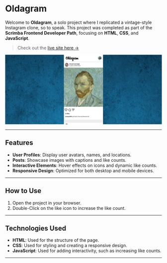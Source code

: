 # Oldagram

Welcome to **Oldagram**, a solo project where I replicated a vintage-style Instagram clone, so to speak. This project was completed as part of the **Scrimba Frontend Developer Path**, focusing on **HTML**, **CSS**, and **JavaScript**.

> Check out the [live site here →](https://chris-oldagram.netlify.app/)

![image](https://github.com/chrisedeson/scrimba-homework/blob/main/Oldagram/images/screenshot.jpg?raw=true)

---

## Features

- **User Profiles**: Display user avatars, names, and locations.
- **Posts**: Showcase images with captions and like counts.
- **Interactive Elements**: Hover effects on icons and dynamic like counts.
- **Responsive Design**: Optimized for both desktop and mobile devices.

---

## How to Use

1. Open the project in your browser.
2. Double-Click on the like icon to increase the like count.

---

## Technologies Used

- **HTML**: Used for the structure of the page.
- **CSS**: Used for styling and creating a responsive design.
- **JavaScript**: Used for adding interactivity, such as increasing like counts.

---
